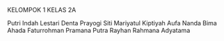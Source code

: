 KELOMPOK 1 KELAS 2A

Putri Indah Lestari
Denta Prayogi
Siti Mariyatul Kiptiyah
Aufa Nanda Bima Ahada
Faturrohman Pramana Putra
Rayhan Rahmana Adyatama
